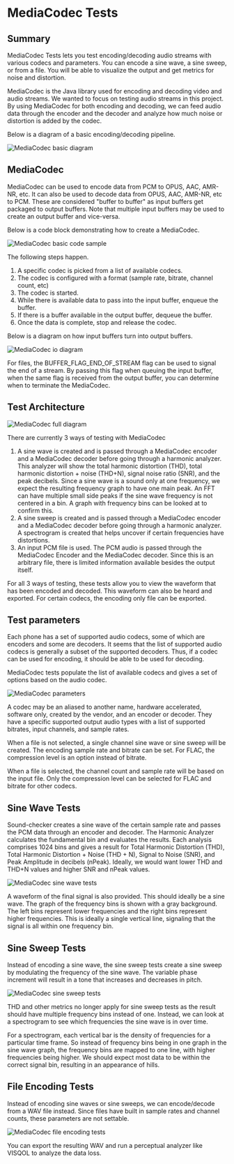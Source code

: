 # MediaCodec Tests

## Summary

MediaCodec Tests lets you test encoding/decoding audio streams with various codecs and parameters.
You can encode a sine wave, a sine sweep, or from a file. You will be able to visualize the output
and get metrics for noise and distortion.

MediaCodec is the Java library used for encoding and decoding video and audio streams. We wanted
to focus on testing audio streams in this project. By using MediaCodec for both encoding and
decoding, we can feed audio data through the encoder and the decoder and analyze how much noise
or distortion is added by the codec.

Below is a diagram of a basic encoding/decoding pipeline.

![MediaCodec basic diagram](images/media-codec-basic-diagram.png "MediaCodec basic diagram")

## MediaCodec

MediaCodec can be used to encode data from PCM to OPUS, AAC, AMR-NR, etc. It can also be used to
decode data from OPUS, AAC, AMR-NR, etc to PCM. These are considered "buffer to buffer" as input
buffers get packaged to output buffers. Note that multiple input buffers may be used to create
an output buffer and vice-versa.

Below is a code block demonstrating how to create a MediaCodec.

![MediaCodec basic code sample](images/media-codec-basic-code-sample.png "MediaCodec basic code sample")

The following steps happen.

1. A specific codec is picked from a list of available codecs.
2. The codec is configured with a format (sample rate, bitrate, channel count, etc)
3. The codec is started.
4. While there is available data to pass into the input buffer, enqueue the buffer.
5. If there is a buffer available in the output buffer, dequeue the buffer.
6. Once the data is complete, stop and release the codec.

Below is a diagram on how input buffers turn into output buffers.

![MediaCodec io diagram](images/media-codec-io-diagram.png "MediaCodec io diagram")

For files, the BUFFER_FLAG_END_OF_STREAM flag can be used to signal the end of a stream. By
passing this flag when queuing the input buffer, when the same flag is received from the output
buffer, you can determine when to terminate the MediaCodec.

## Test Architecture

![MediaCodec full diagram](images/media-codec-full-diagram.png "MediaCodec full diagram")

There are currently 3 ways of testing with MediaCodec

1. A sine wave is created and is passed through a MediaCodec encoder and a MediaCodec decoder
before going through a harmonic analyzer. This analyzer will show the total harmonic distortion
(THD), total harmonic distortion + noise (THD+N), signal noise ratio (SNR), and the peak decibels.
Since a sine wave is a sound only at one frequency, we expect the resulting frequency graph to have
one main peak. An FFT can have multiple small side peaks if the sine wave frequency is not centered
in a bin. A graph with frequency bins can be looked at to confirm this.
2. A sine sweep is created and is passed through a MediaCodec encoder and a MediaCodec decoder
before going through a harmonic analyzer. A spectrogram is created that helps uncover if certain
frequencies have distortions.
3. An input PCM file is used. The PCM audio is passed through the MediaCodec Encoder and the
MediaCodec decoder. Since this is an arbitrary file, there is limited information available besides
the output itself.

For all 3 ways of testing, these tests allow you to view the waveform that has been encoded and
decoded. This waveform can also be heard and exported. For certain codecs, the encoding only file
can be exported.


## Test parameters

Each phone has a set of supported audio codecs, some of which are encoders and some are decoders.
It seems that the list of supported audio codecs is generally a subset of the supported decoders.
Thus, if a codec can be used for encoding, it should be able to be used for decoding.

MediaCodec tests populate the list of available codecs and gives a set of options based on the
audio codec.

![MediaCodec parameters](images/media-codec-parameters.png "MediaCodec parameters")

A codec may be an aliased to another name, hardware accelerated, software only, created by the
vendor, and an encoder or decoder. They have a specific supported output audio types with a list
of supported bitrates, input channels, and sample rates.

When a file is not selected, a single channel sine wave or sine sweep will be created. The encoding
sample rate and bitrate can be set. For FLAC, the compression level is an option instead of
bitrate.

When a file is selected, the channel count and sample rate will be based on the input file. Only
the compression level can be selected for FLAC and bitrate for other codecs.


## Sine Wave Tests

Sound-checker creates a sine wave of the certain sample rate and passes the PCM data through an
encoder and decoder. The Harmonic Analyzer calculates the fundamental bin and evaluates the
results. Each analysis comprises 1024 bins and gives a result for Total Harmonic Distortion (THD),
Total Harmonic Distortion + Noise (THD + N), Signal to Noise (SNR), and Peak Amplitude in decibels
(nPeak). Ideally, we would want lower THD and THD+N values and higher SNR and nPeak values.

![MediaCodec sine wave tests](images/media-codec-sine-wave-tests.png "MediaCodec sine wave tests")

A waveform of the final signal is also provided. This should ideally be a sine wave. The graph of
the frequency bins is shown with a gray background. The left bins represent lower frequencies and
the right bins represent higher frequencies. This is ideally a single vertical line, signaling
that the signal is all within one frequency bin.

## Sine Sweep Tests

Instead of encoding a sine wave, the sine sweep tests create a sine sweep by modulating the
frequency of the sine wave. The variable phase increment will result in a tone that increases and
decreases in pitch.

![MediaCodec sine sweep tests](images/media-codec-sine-sweep-tests.png "MediaCodec sine sweep tests")

THD and other metrics no longer apply for sine sweep tests as the result should have multiple
frequency bins instead of one. Instead, we can look at a spectrogram to see which frequencies the
sine wave is in over time.

For a spectrogram, each vertical bar is the density of frequencies for a particular time frame. So
instead of frequency bins being in one graph in the sine wave graph, the frequency bins are mapped
to one line, with higher frequencies being higher. We should expect most data to be within the
correct signal bin, resulting in an appearance of hills.

## File Encoding Tests

Instead of encoding sine waves or sine sweeps, we can encode/decode from a WAV file instead. Since
files have built in sample rates and channel counts, these parameters are not settable.

![MediaCodec file encoding tests](images/media-codec-file-encoding-tests.png "MediaCodec file encoding tests")

You can export the resulting WAV and run a perceptual analyzer like VISQOL to analyze the data
loss.
